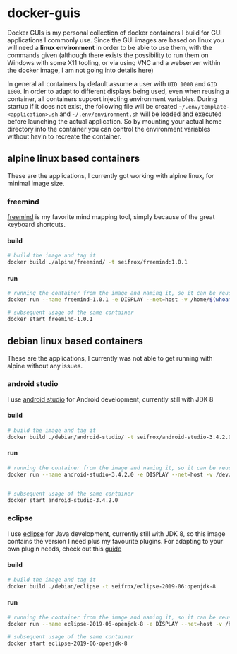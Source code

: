 # docker-guis

Docker GUIs is my personal collection of docker containers I build for GUI applications I commonly use. Since the GUI images are based on linux you will need a **linux environment** in order to be able to use them, with the commands given (although there exists the possibility to run them on Windows with some X11 tooling, or via using VNC and a webserver within the docker image, I am not going into details here)

In general all containers by default assume a user with `UID 1000` and `GID 1000`. In order to adapt to different displays being used, even when reusing a container, all containers support injecting environment variables. During startup if it does not exist, the following file will be created `~/.env/template-<application>.sh` and `~/.env/environment.sh` will be loaded and executed before launching the actual application. So by mounting your actual home directory into the container you can control the environment variables without havin to recreate the container.

## alpine linux based containers

These are the applications, I currently got working with alpine linux, for minimal image size.

### freemind

[freemind](http://freemind.sourceforge.net/wiki/index.php/Main_Page) is my favorite mind mapping tool, simply because of the great keyboard shortcuts.

#### build

```bash
# build the image and tag it
docker build ./alpine/freemind/ -t seifrox/freemind:1.0.1
```

#### run

```bash
# running the container from the image and naming it, so it can be reused
docker run --name freemind-1.0.1 -e DISPLAY --net=host -v /home/$(whoami)/:/home/user seifrox/freemind:1.0.1

# subsequent usage of the same container
docker start freemind-1.0.1
```

## debian linux based containers

These are the applications, I currently was not able to get running with alpine without any issues.

### android studio

I use [android studio](https://developer.android.com/studio) for Android development, currently still with JDK 8

#### build

```bash
# build the image and tag it
docker build ./debian/android-studio/ -t seifrox/android-studio-3.4.2.0:openjdk-8
```

#### run

```bash
# running the container from the image and naming it, so it can be reused
docker run --name android-studio-3.4.2.0 -e DISPLAY --net=host -v /dev/bus/usb:/dev/bus/usb -v /home/$(whoami)/data/code/android:/home/user/android-studio-workspace -v /home/$(whoami)/.m2:/home/user/.m2 -v /home/$(whoami)/.gradle:/home/user/.gradle -v /home/$(whoami)/android-sdk:/home/user/Android/Sdk seifrox/android-studio-3.4.2.0:openjdk-8


# subsequent usage of the same container
docker start android-studio-3.4.2.0
```

### eclipse

I use [eclipse](https://www.eclipse.org) for Java development, currently still with JDK 8, so this image contains the version I need plus my favourite plugins. For adapting to your own plugin needs, check out this [guide](https://stackoverflow.com/questions/47582157/eclipse-marketplace-plug-ins-silent-install)

#### build

```bash
# build the image and tag it
docker build ./debian/eclipse -t seifrox/eclipse-2019-06:openjdk-8
```

#### run

```bash
# running the container from the image and naming it, so it can be reused
docker run --name eclipse-2019-06-openjdk-8 -e DISPLAY --net=host -v /home/$(whoami)/data/code/java/:/home/user/workspace -v /home/$(whoami)/.m2/:/home/user/.m2 -v /home/$(whoami)/.env:/home/user/.env seifrox/eclipse-2019-06:openjdk-8

# subsequent usage of the same container
docker start eclipse-2019-06-openjdk-8
```
